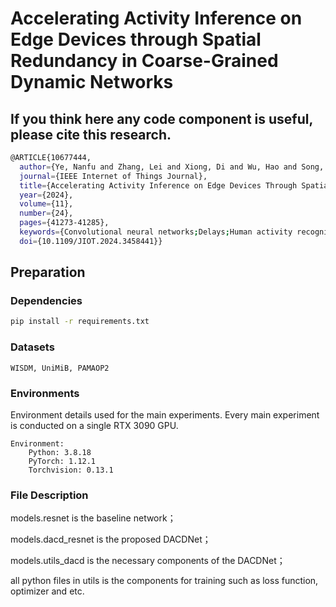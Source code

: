 # Accelerating Activity Inference on Edge Devices through Spatial Redundancy in Coarse-Grained Dynamic Networks

## If you think here any code component is useful, please cite this research.
```sh
@ARTICLE{10677444,
  author={Ye, Nanfu and Zhang, Lei and Xiong, Di and Wu, Hao and Song, Aiguo},
  journal={IEEE Internet of Things Journal}, 
  title={Accelerating Activity Inference on Edge Devices Through Spatial Redundancy in Coarse-Grained Dynamic Networks}, 
  year={2024},
  volume={11},
  number={24},
  pages={41273-41285},
  keywords={Convolutional neural networks;Delays;Human activity recognition;Hardware;Feature extraction;Termination of employment;Redundancy;Activity recognition;coarse-grained;delay prediction;dynamic convolution;mask;sensors},
  doi={10.1109/JIOT.2024.3458441}}
```

## Preparation

### Dependencies

```sh
pip install -r requirements.txt
```

### Datasets
```
WISDM, UniMiB, PAMAOP2
```
### Environments

Environment details used for the main experiments. Every main experiment is conducted on a single RTX 3090 GPU.

```
Environment:
	Python: 3.8.18
	PyTorch: 1.12.1 
	Torchvision: 0.13.1
```



### File Description
models.resnet is the baseline network；

models.dacd_resnet is the proposed DACDNet；

models.utils_dacd is the necessary components of the DACDNet；

all python files in utils is the components for training such as loss function, optimizer and etc.
